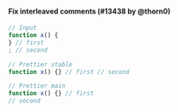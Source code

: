 #### Fix interleaved comments (#13438 by @thorn0)

<!-- prettier-ignore -->
```js
// Input
function x() {
} // first
; // second

// Prettier stable
function x() {} // first // second

// Prettier main
function x() {} // first
// second
```
